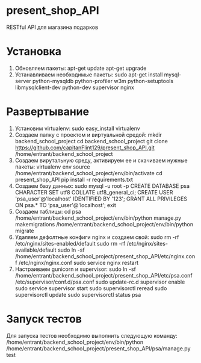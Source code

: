 # present_shop_API
RESTful API для магазина подарков
# Установка
1) Обновляем пакеты:
    apt-get update
    apt-get upgrade
2) Устанавливаем необходимые пакеты:
    sudo apt-get install mysql-server python-mysqldb python-profiler w3m python-setuptools libmysqlclient-dev python-dev supervisor nginx
# Развертывание
1) Установим virtualenv:
    sudo easy_install virtualenv
2) Создаем папку с проектом и виртуальной средой:
    mkdir backend_school_project
    cd backend_school_project
    git clone https://github.com/capitanFlint129/present_shop_API.git /home/entrant/backend_school_project
3) Создаем вирутальную среду, активируем ее и скачиваем нужные пакеты:
    virtualenv env
    source /home/entrant/backend_school_project/env/bin/activate
    cd present_shop_API
    pip install -r requirements.txt
4) Создаем базу данных:
    sudo mysql -u root -p
    CREATE DATABASE psa CHARACTER SET utf8 COLLATE utf8_general_ci;
    CREATE USER 'psa_user'@'localhost' IDENTIFIED BY '123';
    GRANT ALL PRIVILEGES ON psa.* TO ‘psa_user'@'localhost';
    exit
5) Создаем таблицы:
    cd psa
    /home/entrant/backend_school_project/env/bin/python manage.py makemigrations
    /home/entrant/backend_school_project/env/bin/python migrate
6) Удаляем дефолтные конфиги nginx и создаем свой:
    sudo rm -rf /etc/nginx/sites-enabled/default
    sudo rm -rf /etc/nginx/sites-available/default
    sudo ln -sf /home/entrant/backend_school_project/present_shop_API/etc/nginx.conf  /etc/nginx/nginx.conf
    sudo service nginx restart
7) Настраиваем gunicorn и supervisor:
    sudo ln -sf /home/entrant/backend_school_project/present_shop_API/etc/psa.conf /etc/supervisor/conf.d/psa.conf
    sudo update-rc.d supervisor enable
    sudo service supervisor start
    sudo supervisorctl reread
    sudo supervisorctl update
    sudo supervisorctl status psa
# Запуск тестов
Для запуска тестов необходимо выполнить следующую команду:
/home/entrant/backend_school_project/env/bin/python /home/entrant/backend_school_project/present_shop_API/psa/manage.py test
